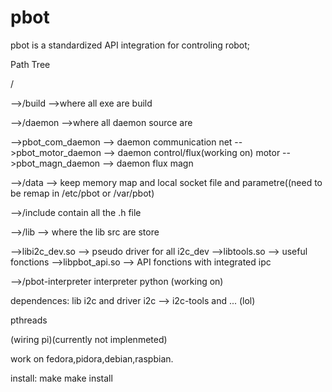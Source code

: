 # pbot

pbot is a standardized API integration for controling robot;

Path Tree

/

-->/build -->where all  exe are build


-->/daemon -->where all  daemon source are

  -->pbot_com_daemon --> daemon communication net
  -->pbot_motor_daemon --> daemon control/flux(working on) motor
  -->pbot_magn_daemon --> daemon flux magn


-->/data --> keep memory map and local socket file and parametre((need to be remap in /etc/pbot or /var/pbot)


-->/include contain all the .h file


-->/lib --> where the lib src are store

  -->libi2c_dev.so --> pseudo driver for all i2c_dev
  -->libtools.so --> useful fonctions
  -->libpbot_api.so --> API fonctions with integrated ipc

-->/pbot-interpreter interpreter python (working on)


dependences:
  lib i2c and driver i2c
  --> i2c-tools and ... (lol)


  pthreads

  (wiring pi)(currently not implenmeted)

  work on fedora,pidora,debian,raspbian.

install:
  make
  make install
